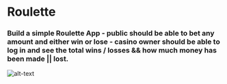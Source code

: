 # Roulette

###  Build a simple Roulette App - public should be able to bet any amount and either win or lose - casino owner should be able to log in and see the total wins / losses && how much money has been made || lost.


![alt-text](roulette.png)
